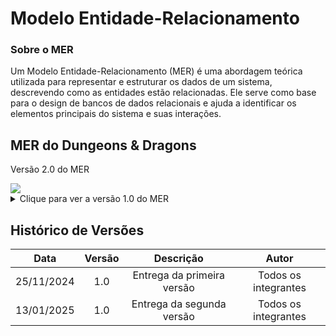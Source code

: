 # Modelo Entidade-Relacionamento

### Sobre o MER

Um Modelo Entidade-Relacionamento (MER) é uma abordagem teórica utilizada para representar e estruturar os dados de um sistema, descrevendo como as entidades estão relacionadas. Ele serve como base para o design de bancos de dados relacionais e ajuda a identificar os elementos principais do sistema e suas interações.

## MER do Dungeons & Dragons

Versão 2.0 do MER

<img src="/2024.2-D-D-classico/imagens/MER2.drawio.png"/>

<details>
<summary>Clique para ver a versão 1.0 do MER</summary>

Versão apresentada no Módulo 1:

<img src="/2024.2-D-D-classico/imagens/MER.drawio.png"/>

</details>


## Histórico de Versões

|    Data    | Versão | Descrição | Autor |
| :---: | :----: | :---: | :---: |
| 25/11/2024 | 1.0 | Entrega da primeira versão | Todos os integrantes |
| 13/01/2025 | 1.0 | Entrega da segunda versão | Todos os integrantes |